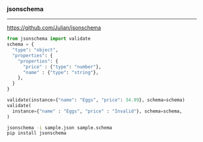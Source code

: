 ### jsonschema
---
https://github.com/Julian/jsonschema

```py
from jsonschema import validate
schema = {
  "type": "object",
  "properties": {
    "properties": {
      "price" : {"type": "number"},
      "name" : {"type": "string"},
    },
  }
}

validate(instance={"name": "Eggs", "price": 34.99}, schema=schema)
validate(
  instance={"name" : "Eggs", "price" : "Invalid"}, schema=schema,
)

```

```sh
jsonschema -i sample.json sample.schema
pip install jsonschema
```

```
```


